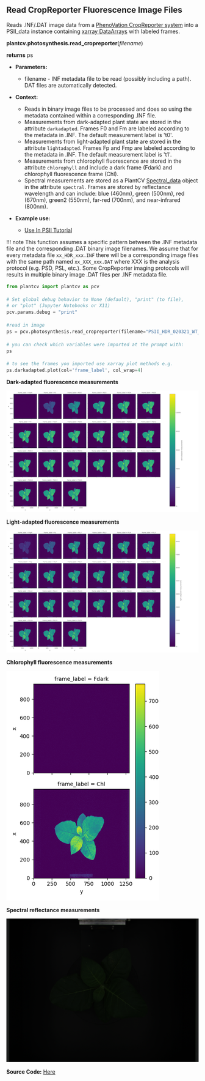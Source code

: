 ## Read CropReporter Fluorescence Image Files

Reads .INF/.DAT image data from a [PhenoVation CropReporter system](https://phenovation.com/cropreporter/) into a
PSII_data instance containing [xarray DataArrays](http://xarray.pydata.org/en/stable/generated/xarray.DataArray.html)
with labeled frames. 

**plantcv.photosynthesis.read_cropreporter**(*filename*)

**returns** ps

- **Parameters:**
    - filename - INF metadata file to be read (possibly including a path). DAT files are automatically detected.
    
- **Context:**
    - Reads in binary image files to be processed and does so using the metadata contained within a corresponding .INF 
      file.
    - Measurements from dark-adapted plant state are stored in the attribute `darkadapted`. Frames F0 and Fm are 
      labeled according to the metadata in .INF. The default measurement label is 't0'. 
    - Measurements from light-adapted plant state are stored in the attribute `lightadapted`. Frames Fp and Fmp are
      labeled according to the metadata in .INF. The default measurement label is 't1'.
    - Measurements from chlorophyll fluorescence are stored in the attribute `chlorophyll` and include a dark frame
      (Fdark) and chlorophyll fluorescence frame (Chl).
    - Spectral measurements are stored as a PlantCV [Spectral_data](Spectral_data.md) object in the attribute
      `spectral`. Frames are stored by reflectance wavelength and can include: blue (460nm), green (500nm), red (670nm),
      green2 (550nm), far-red (700nm), and near-infrared (800nm).
- **Example use:**
    - [Use In PSII Tutorial](psII_tutorial.md) 

!!! note
    This function assumes a specific pattern between the .INF metadata file and the corresponding .DAT binary image
    filenames. We assume that for every metadata file `xx_HDR_xxx.INF` there will be a corresponding image files with
    the same path named `xx_XXX_xxx.DAT` where XXX is the analysis protocol (e.g. PSD, PSL, etc.). Some CropReporter
    imaging protocols will results in multiple binary image .DAT files per .INF metadata file.

```python
from plantcv import plantcv as pcv      

# Set global debug behavior to None (default), "print" (to file), 
# or "plot" (Jupyter Notebooks or X11)
pcv.params.debug = "print"

#read in image
ps = pcv.photosynthesis.read_cropreporter(filename="PSII_HDR_020321_WT_TOP_1.INF")

# you can check which variables were imported at the prompt with:
ps

# to see the frames you imported use xarray plot methods e.g.
ps.darkadapted.plot(col='frame_label', col_wrap=4)

```

**Dark-adapted fluorescence measurements**

![Screenshot](img/documentation_images/photosynthesis_read_cropreporter/0_PSD-frames.png)

**Light-adapted fluorescence measurements**

![Screenshot](img/documentation_images/photosynthesis_read_cropreporter/1_PSL-frames.png)

**Chlorophyll fluorescence measurements**

![Screenshot](img/documentation_images/photosynthesis_read_cropreporter/2_CHL-frames.png)

**Spectral reflectance measurements**

![Screenshot](img/documentation_images/photosynthesis_read_cropreporter/3_spectral-RGB.png)

**Source Code:** [Here](https://github.com/danforthcenter/plantcv/blob/master/plantcv/plantcv/photosynthesis/read_cropreporter.py)
